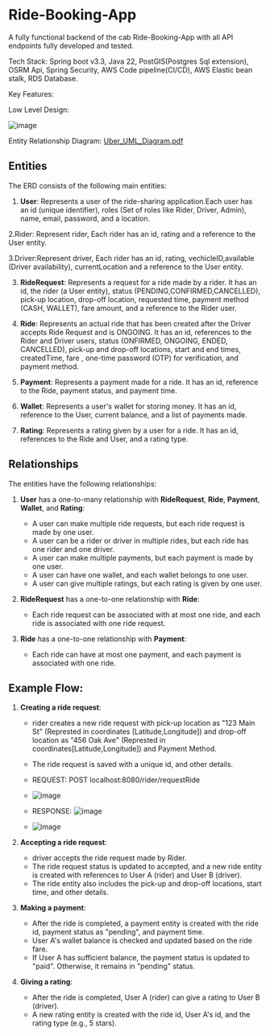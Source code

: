 # Ride-Booking-App
A fully functional backend of the cab Ride-Booking-App with all API endpoints fully developed and tested.

Tech Stack: Spring boot v3.3, Java 22, PostGIS(Postgres Sql extension), OSRM Api, Spring Security, AWS Code pipeline(CI/CD), AWS Elastic bean stalk, RDS Database.

Key Features:


Low Level Design:

![image](https://github.com/user-attachments/assets/1d504c2a-4db0-4978-845b-1b8452015d04)

Entity Relationship Diagram:
[Uber_UML_Diagram.pdf](https://github.com/user-attachments/files/16875695/Uber_UML_Diagram.pdf)

## Entities

The ERD consists of the following main entities:

1. **User**: Represents a user of the ride-sharing application.Each user has an id (unique identifier), roles (Set of roles like Rider, Driver, Admin), name, email, password, and a location.

2.Rider: Represent rider, Each rider has an id, rating and a reference to the User entity.

3.Driver:Represent driver, Each rider has an id, rating, vechicleID,available (Driver availability), currentLocation and a reference to the User entity.

3. **RideRequest**: Represents a request for a ride made by a rider. It has an id, the rider (a User entity), status (PENDING,CONFIRMED,CANCELLED), pick-up location, drop-off location, requested time, payment method (CASH, WALLET), fare amount, and a reference to the Rider user.

4. **Ride**: Represents an actual ride that has been created after the Driver accepts Ride Request and is ONGOING.
It has an id, references to the Rider and Driver users, status (ONFIRMED, ONGOING, ENDED, CANCELLED), pick-up and drop-off locations, start and end times, createdTime, fare , one-time password (OTP) for verification, and payment method.

6. **Payment**: Represents a payment made for a ride. It has an id, reference to the Ride, payment status, and payment time.

7. **Wallet**: Represents a user's wallet for storing money. It has an id, reference to the User, current balance, and a list of payments made.

8. **Rating**: Represents a rating given by a user for a ride. It has an id, references to the Ride and User, and a rating type.

## Relationships

The entities have the following relationships:

1. **User** has a one-to-many relationship with **RideRequest**, **Ride**, **Payment**, **Wallet**, and **Rating**:
   - A user can make multiple ride requests, but each ride request is made by one user.
   - A user can be a rider or driver in multiple rides, but each ride has one rider and one driver.
   - A user can make multiple payments, but each payment is made by one user.
   - A user can have one wallet, and each wallet belongs to one user.
   - A user can give multiple ratings, but each rating is given by one user.

2. **RideRequest** has a one-to-one relationship with **Ride**:
   - Each ride request can be associated with at most one ride, and each ride is associated with one ride request.

3. **Ride** has a one-to-one relationship with **Payment**:
   - Each ride can have at most one payment, and each payment is associated with one ride.

## Example Flow:

1. **Creating a ride request**:
   - rider creates a new ride request with pick-up location as "123 Main St" (Represted in coordinates [Latitude,Longitude]) and drop-off location as "456 Oak Ave" (Represted in coordinates[Latitude,Longitude]) and Payment Method.
   - The ride request is saved with a unique id, and other details.
   - REQUEST: POST localhost:8080/rider/requestRide
   - ![image](https://github.com/user-attachments/assets/09e45e03-ea66-4fdf-add1-63174a5f9692)
  
   - RESPONSE: ![image](https://github.com/user-attachments/assets/27be01ff-199e-4773-b366-862c40c44522)
   - ![image](https://github.com/user-attachments/assets/bb5791e5-587f-47a7-91e3-4a09ca07a12e)


2. **Accepting a ride request**:
   - driver accepts the ride request made by Rider.
   - The ride request status is updated to accepted, and a new ride entity is created with references to User A (rider) and User B (driver).
   - The ride entity also includes the pick-up and drop-off locations, start time, and other details.
 

3. **Making a payment**:
   - After the ride is completed, a payment entity is created with the ride id, payment status as "pending", and payment time.
   - User A's wallet balance is checked and updated based on the ride fare.
   - If User A has sufficient balance, the payment status is updated to "paid". Otherwise, it remains in "pending" status.

4. **Giving a rating**:
   - After the ride is completed, User A (rider) can give a rating to User B (driver).
   - A new rating entity is created with the ride id, User A's id, and the rating type (e.g., 5 stars).
  

  
